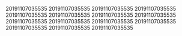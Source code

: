 20191107035535
20191107035535
20191107035535
20191107035535
20191107035535
20191107035535
20191107035535
20191107035535
20191107035535
20191107035535
20191107035535
20191107035535
20191107035535
20191107035535
20191107035535
